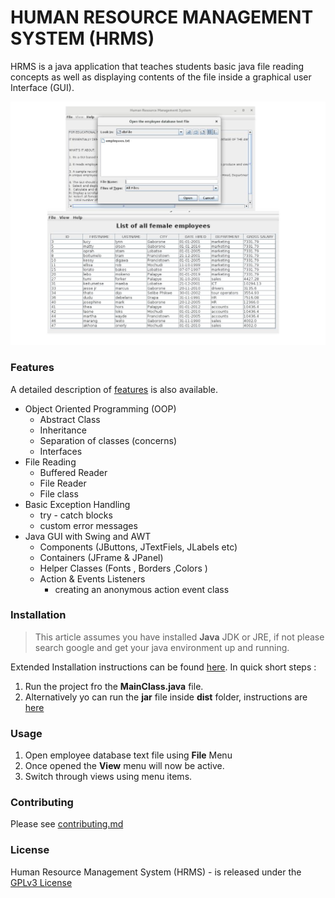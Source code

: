 # HUMAN RESOURCE MANAGEMENT SYSTEM (HRMS)


HRMS is a java application that teaches students basic java file reading concepts as well as displaying contents of the file inside a graphical user Interface (GUI).

![Sample image](additionalFiles/images/examples.jpg)

### Features

A detailed description of [features]() is also available.

- Object Oriented Programming (OOP)
    - Abstract Class
    - Inheritance
    - Separation of classes (concerns)
    - Interfaces
- File Reading
    - Buffered Reader
    - File Reader
    - File class
- Basic Exception Handling
    - try - catch blocks
    - custom error messages
- Java GUI with Swing and AWT
    - Components (JButtons, JTextFiels, JLabels etc)
    - Containers (JFrame & JPanel)
    - Helper Classes (Fonts , Borders ,Colors )
    - Action & Events Listeners
      - creating an anonymous action event class



### Installation
> This article assumes you have installed **Java** JDK or JRE, if not please search google and get your java environment up and running.

Extended Installation instructions can be found [here]().
In quick short steps :

1. Run the project fro the __MainClass.java__ file.
2. Alternatively yo can run the __jar__ file inside __dist__ folder, instructions are [here](dist/README.TXT)


### Usage

1. Open employee database text file using __File__ Menu
2. Once opened the __View__ menu will now be active.
3. Switch through views using menu items.



### Contributing
Please see [contributing.md]()


### License
Human Resource Management System (HRMS) - is released under the [GPLv3 License](https://github.com/timothymonyake/HRMS/blob/master/LICENSE)
